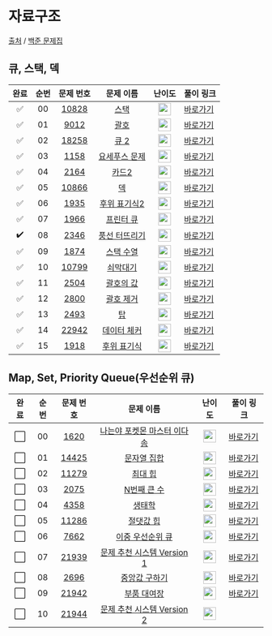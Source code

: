 # 자료구조

[출처](https://github.com/tony9402/baekjoon) /
[백준 문제집](https://www.acmicpc.net/workbook/view/7645)

## 큐, 스택, 덱

| 완료 | 순번 |                                 문제 번호                                 |                                    문제 이름                                     |                                       난이도                                       | 풀이 링크                                                                                           |
| :--: | :--: | :-----------------------------------------------------------------------: | :------------------------------------------------------------------------------: | :--------------------------------------------------------------------------------: | --------------------------------------------------------------------------------------------------- |
|  ✅  |  00  | <a href="https://www.acmicpc.net/problem/10828" target="_blank">10828</a> |     <a href="https://www.acmicpc.net/problem/10828" target="_blank">스택</a>     | <img height="25px" width="25px" src="https://static.solved.ac/tier_small/7.svg"/>  | <a href="https://github.com/tony9402/baekjoon/tree/main/solution/data_structure/10828">바로가기</a> |
|  ✅  |  01  |  <a href="https://www.acmicpc.net/problem/9012" target="_blank">9012</a>  |     <a href="https://www.acmicpc.net/problem/9012" target="_blank">괄호</a>      | <img height="25px" width="25px" src="https://static.solved.ac/tier_small/7.svg"/>  | <a href="https://github.com/tony9402/baekjoon/tree/main/solution/data_structure/9012">바로가기</a>  |
|  ✅  |  02  | <a href="https://www.acmicpc.net/problem/18258" target="_blank">18258</a> |     <a href="https://www.acmicpc.net/problem/18258" target="_blank">큐 2</a>     | <img height="25px" width="25px" src="https://static.solved.ac/tier_small/7.svg"/>  | <a href="https://github.com/tony9402/baekjoon/tree/main/solution/data_structure/18258">바로가기</a> |
|  ✅  |  03  |  <a href="https://www.acmicpc.net/problem/1158" target="_blank">1158</a>  | <a href="https://www.acmicpc.net/problem/1158" target="_blank">요세푸스 문제</a> | <img height="25px" width="25px" src="https://static.solved.ac/tier_small/7.svg"/>  | <a href="https://github.com/tony9402/baekjoon/tree/main/solution/data_structure/1158">바로가기</a>  |
|  ✅  |  04  |  <a href="https://www.acmicpc.net/problem/2164" target="_blank">2164</a>  |     <a href="https://www.acmicpc.net/problem/2164" target="_blank">카드2</a>     | <img height="25px" width="25px" src="https://static.solved.ac/tier_small/7.svg"/>  | <a href="https://github.com/tony9402/baekjoon/tree/main/solution/data_structure/2164">바로가기</a>  |
|  ✅  |  05  | <a href="https://www.acmicpc.net/problem/10866" target="_blank">10866</a> |      <a href="https://www.acmicpc.net/problem/10866" target="_blank">덱</a>      | <img height="25px" width="25px" src="https://static.solved.ac/tier_small/7.svg"/>  | <a href="https://github.com/tony9402/baekjoon/tree/main/solution/data_structure/10866">바로가기</a> |
|  ✅  |  06  |  <a href="https://www.acmicpc.net/problem/1935" target="_blank">1935</a>  | <a href="https://www.acmicpc.net/problem/1935" target="_blank">후위 표기식2</a>  | <img height="25px" width="25px" src="https://static.solved.ac/tier_small/8.svg"/>  | <a href="https://github.com/tony9402/baekjoon/tree/main/solution/data_structure/1935">바로가기</a>  |
|  ✅  |  07  |  <a href="https://www.acmicpc.net/problem/1966" target="_blank">1966</a>  |   <a href="https://www.acmicpc.net/problem/1966" target="_blank">프린터 큐</a>   | <img height="25px" width="25px" src="https://static.solved.ac/tier_small/8.svg"/>  | <a href="https://github.com/tony9402/baekjoon/tree/main/solution/data_structure/1966">바로가기</a>  |
|  ✔️  |  08  |  <a href="https://www.acmicpc.net/problem/2346" target="_blank">2346</a>  | <a href="https://www.acmicpc.net/problem/2346" target="_blank">풍선 터뜨리기</a> | <img height="25px" width="25px" src="https://static.solved.ac/tier_small/8.svg"/>  | <a href="https://github.com/tony9402/baekjoon/tree/main/solution/data_structure/2346">바로가기</a>  |
|  ✅  |  09  |  <a href="https://www.acmicpc.net/problem/1874" target="_blank">1874</a>  |   <a href="https://www.acmicpc.net/problem/1874" target="_blank">스택 수열</a>   | <img height="25px" width="25px" src="https://static.solved.ac/tier_small/9.svg"/>  | <a href="https://github.com/tony9402/baekjoon/tree/main/solution/data_structure/1874">바로가기</a>  |
|  ✅  |  10  | <a href="https://www.acmicpc.net/problem/10799" target="_blank">10799</a> |   <a href="https://www.acmicpc.net/problem/10799" target="_blank">쇠막대기</a>   | <img height="25px" width="25px" src="https://static.solved.ac/tier_small/9.svg"/>  | <a href="https://github.com/tony9402/baekjoon/tree/main/solution/data_structure/10799">바로가기</a> |
|  ✅  |  11  |  <a href="https://www.acmicpc.net/problem/2504" target="_blank">2504</a>  |   <a href="https://www.acmicpc.net/problem/2504" target="_blank">괄호의 값</a>   | <img height="25px" width="25px" src="https://static.solved.ac/tier_small/10.svg"/> | <a href="https://github.com/tony9402/baekjoon/tree/main/solution/data_structure/2504">바로가기</a>  |
|  ✅  |  12  |  <a href="https://www.acmicpc.net/problem/2800" target="_blank">2800</a>  |   <a href="https://www.acmicpc.net/problem/2800" target="_blank">괄호 제거</a>   | <img height="25px" width="25px" src="https://static.solved.ac/tier_small/11.svg"/> | <a href="https://github.com/tony9402/baekjoon/tree/main/solution/data_structure/2800">바로가기</a>  |
|  ✅  |  13  |  <a href="https://www.acmicpc.net/problem/2493" target="_blank">2493</a>  |      <a href="https://www.acmicpc.net/problem/2493" target="_blank">탑</a>       | <img height="25px" width="25px" src="https://static.solved.ac/tier_small/11.svg"/> | <a href="https://github.com/tony9402/baekjoon/tree/main/solution/data_structure/2493">바로가기</a>  |
|  ✅  |  14  | <a href="https://www.acmicpc.net/problem/22942" target="_blank">22942</a> | <a href="https://www.acmicpc.net/problem/22942" target="_blank">데이터 체커</a>  | <img height="25px" width="25px" src="https://static.solved.ac/tier_small/12.svg"/> | <a href="https://github.com/tony9402/baekjoon/tree/main/solution/data_structure/22942">바로가기</a> |
|  ✅  |  15  |  <a href="https://www.acmicpc.net/problem/1918" target="_blank">1918</a>  |  <a href="https://www.acmicpc.net/problem/1918" target="_blank">후위 표기식</a>  | <img height="25px" width="25px" src="https://static.solved.ac/tier_small/14.svg"/> | <a href="https://github.com/tony9402/baekjoon/tree/main/solution/data_structure/1918">바로가기</a>  |

## Map, Set, Priority Queue(우선순위 큐)

| 완료 | 순번 |                                 문제 번호                                 |                                           문제 이름                                            |                                       난이도                                       | 풀이 링크                                                                                            |
| :--: | :--: | :-----------------------------------------------------------------------: | :--------------------------------------------------------------------------------------------: | :--------------------------------------------------------------------------------: | ---------------------------------------------------------------------------------------------------- |
| ⬜️  |  00  |  <a href="https://www.acmicpc.net/problem/1620" target="_blank">1620</a>  | <a href="https://www.acmicpc.net/problem/1620" target="_blank">나는야 포켓몬 마스터 이다솜</a> | <img height="25px" width="25px" src="https://static.solved.ac/tier_small/7.svg"/>  | <a href="https://github.com/tony9402/baekjoon/tree/main/solution/data_structure2/1620">바로가기</a>  |
| ⬜️  |  01  | <a href="https://www.acmicpc.net/problem/14425" target="_blank">14425</a> |        <a href="https://www.acmicpc.net/problem/14425" target="_blank">문자열 집합</a>         | <img height="25px" width="25px" src="https://static.solved.ac/tier_small/8.svg"/>  | <a href="https://github.com/tony9402/baekjoon/tree/main/solution/data_structure2/14425">바로가기</a> |
| ⬜️  |  02  | <a href="https://www.acmicpc.net/problem/11279" target="_blank">11279</a> |          <a href="https://www.acmicpc.net/problem/11279" target="_blank">최대 힙</a>           | <img height="25px" width="25px" src="https://static.solved.ac/tier_small/9.svg"/>  | <a href="https://github.com/tony9402/baekjoon/tree/main/solution/data_structure2/11279">바로가기</a> |
| ⬜️  |  03  |  <a href="https://www.acmicpc.net/problem/2075" target="_blank">2075</a>  |         <a href="https://www.acmicpc.net/problem/2075" target="_blank">N번째 큰 수</a>         | <img height="25px" width="25px" src="https://static.solved.ac/tier_small/9.svg"/>  | <a href="https://github.com/tony9402/baekjoon/tree/main/solution/data_structure2/2075">바로가기</a>  |
| ⬜️  |  04  |  <a href="https://www.acmicpc.net/problem/4358" target="_blank">4358</a>  |           <a href="https://www.acmicpc.net/problem/4358" target="_blank">생태학</a>            | <img height="25px" width="25px" src="https://static.solved.ac/tier_small/9.svg"/>  | <a href="https://github.com/tony9402/baekjoon/tree/main/solution/data_structure2/4358">바로가기</a>  |
| ⬜️  |  05  | <a href="https://www.acmicpc.net/problem/11286" target="_blank">11286</a> |         <a href="https://www.acmicpc.net/problem/11286" target="_blank">절댓값 힙</a>          | <img height="25px" width="25px" src="https://static.solved.ac/tier_small/10.svg"/> | <a href="https://github.com/tony9402/baekjoon/tree/main/solution/data_structure2/11286">바로가기</a> |
| ⬜️  |  06  |  <a href="https://www.acmicpc.net/problem/7662" target="_blank">7662</a>  |      <a href="https://www.acmicpc.net/problem/7662" target="_blank">이중 우선순위 큐</a>       | <img height="25px" width="25px" src="https://static.solved.ac/tier_small/12.svg"/> | <a href="https://github.com/tony9402/baekjoon/tree/main/solution/data_structure2/7662">바로가기</a>  |
| ⬜️  |  07  | <a href="https://www.acmicpc.net/problem/21939" target="_blank">21939</a> | <a href="https://www.acmicpc.net/problem/21939" target="_blank">문제 추천 시스템 Version 1</a> | <img height="25px" width="25px" src="https://static.solved.ac/tier_small/12.svg"/> | <a href="https://github.com/tony9402/baekjoon/tree/main/solution/data_structure2/21939">바로가기</a> |
| ⬜️  |  08  |  <a href="https://www.acmicpc.net/problem/2696" target="_blank">2696</a>  |        <a href="https://www.acmicpc.net/problem/2696" target="_blank">중앙값 구하기</a>        | <img height="25px" width="25px" src="https://static.solved.ac/tier_small/14.svg"/> | <a href="https://github.com/tony9402/baekjoon/tree/main/solution/data_structure2/2696">바로가기</a>  |
| ⬜️  |  09  | <a href="https://www.acmicpc.net/problem/21942" target="_blank">21942</a> |        <a href="https://www.acmicpc.net/problem/21942" target="_blank">부품 대여장</a>         | <img height="25px" width="25px" src="https://static.solved.ac/tier_small/14.svg"/> | <a href="https://github.com/tony9402/baekjoon/tree/main/solution/data_structure2/21942">바로가기</a> |
| ⬜️  |  10  | <a href="https://www.acmicpc.net/problem/21944" target="_blank">21944</a> | <a href="https://www.acmicpc.net/problem/21944" target="_blank">문제 추천 시스템 Version 2</a> | <img height="25px" width="25px" src="https://static.solved.ac/tier_small/14.svg"/> |
